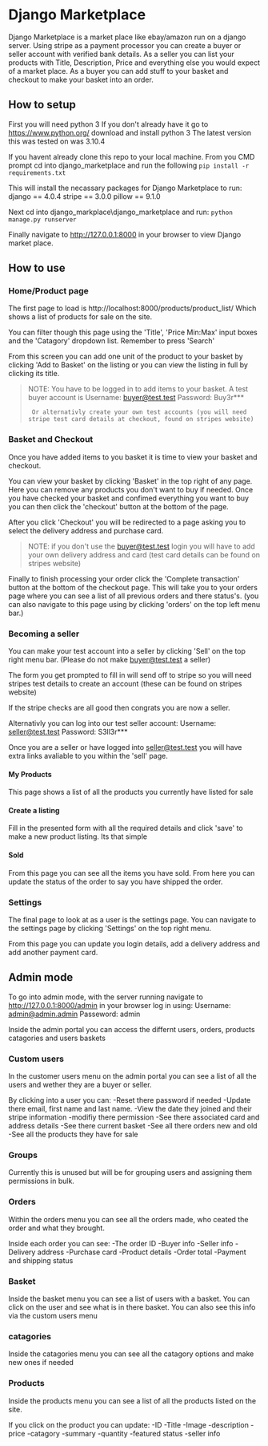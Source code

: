 # Django Marketplace
Django Marketplace is a market place like ebay/amazon run on a django server.
Using stripe as a payment processor you can create a buyer or seller account with verified bank details.
As a seller you can list your products with Title, Description, Price and everything else you would expect of a market place. 
As a buyer you can add stuff to your basket and checkout to make your basket into an order. 



## How to setup 

First you will need python 3
If you don't already have it go to https://www.python.org/ download and install python 3
The latest version this was tested on was 3.10.4

If you havent already clone this repo to your local machine.
From you CMD prompt cd into django_marketplace and run the following 
`pip install -r requirements.txt`

This will install the necassary packages for Django Marketplace to run:
django == 4.0.4
stripe == 3.0.0
pillow == 9.1.0

Next cd into django_markplace\django_marketplace and run:
`python manage.py runserver` 

Finally navigate to http://127.0.0.1:8000 in your browser to view Django market place.


## How to use

### Home/Product page
The first page to load is http://localhost:8000/products/product_list/ Which shows a list of products for sale on the site.

You can filter though this page using the 'Title', 'Price Min:Max' input boxes and the 'Catagory' dropdown list.
Remember to press 'Search'

From this screen you can add one unit of the product to your basket by clicking 'Add to Basket' on the listing or you can view the listing in full by clicking its title.
>NOTE: You have to be logged in to add items to your basket. 
>      A test buyer account is 
>      Username: buyer@test.test
>      Password: Buy3r***
>
>      Or alternativly create your own test accounts (you will need stripe test card details at checkout, found on stripes website)


### Basket and Checkout
Once you have added items to you basket it is time to view your basket and checkout.

You can view your basket by clicking 'Basket' in the top right of any page.
Here you can remove any products you don't want to buy if needed.
Once you have checked your basket and confimed everything you want to buy you can then click the 'checkout' button at the bottom of the page.

After you click 'Checkout' you will be redirected to a page asking you to select the delivery address and purchase card.
>NOTE: if you don't use the buyer@test.test login you will have to add your own delivery address and card (test card details can be found on stripes website) 

Finally to finish processing your order click the 'Complete transaction' button at the bottom of the checkout page.
This will take you to your orders page where you can see a list of all previous orders and there status's. (you can also navigate to this page using by clicking 'orders' on the top left menu bar.)

### Becoming a seller
You can make your test account into a seller by clicking 'Sell' on the top right menu bar. (Please do not make buyer@test.test a seller)

The form you get prompted to fill in will send off to stripe so you will need stripes test details to create an account (these can be found on stripes website)

If the stripe checks are all good then congrats you are now a seller.

Alternativly you can log into our test seller account:
Username: seller@test.test
Password: S3ll3r***

Once you are a seller or have logged into seller@test.test you will have extra links avaliable to you within the 'sell' page. 

#### My Products 
This page shows a list of all the products you currently have listed for sale

#### Create a listing
Fill in the presented form with all the required details and click 'save' to make a new product listing. Its that simple 

#### Sold
From this page you can see all the items you have sold. From here you can update the status of the order to say you have shipped the order.

### Settings
The final page to look at as a user is the settings page.
You can navigate to the settings page by clicking 'Settings' on the top right menu.

From this page you can update you login details, add a delivery address and add another payment card.

## Admin mode
To go into admin mode, with the server running navigate to http://127.0.0.1:8000/admin in your browser
log in using:
Username: admin@admin.admin
Passeword: admin

Inside the admin portal you can access the differnt users, orders, products catagories and users baskets 

### Custom users
In the customer users menu on the admin portal you can see a list of all the users and wether they are a buyer or seller.

By clicking into a user you can: 
-Reset there password if needed
-Update there email, first name and last name.
-View the date they joined and their stripe information 
-modifiy there permission
-See there associated card and address details
-See there current basket
-See all there orders new and old
-See all the products they have for sale

### Groups
Currently this is unused but will be for grouping users and assigning them permissions in bulk. 

### Orders
Within the orders menu you can see all the orders made, who ceated the order and what they brought.

Inside each order you can see:
-The order ID
-Buyer info
-Seller info
-Delivery address
-Purchase card
-Product details
-Order total
-Payment and shipping status

### Basket 
Inside the basket menu you can see a list of users with a basket.
You can click on the user and see what is in there basket.
You can also see this info via the custom users menu

### catagories
Inside the catagories menu you can see all the catagory options and make new ones if needed

### Products
Inside the products menu you can see a list of all the products listed on the site.

If you click on the product you can update:
-ID
-Title
-Image
-description 
-price
-catagory
-summary 
-quantity 
-featured status
-seller info 
